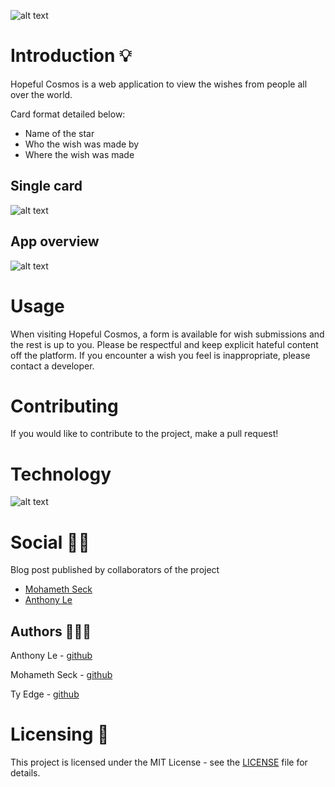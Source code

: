 ![alt text](https://github.com/hopeful-cosmos/WebApp/blob/master/assets/Screen%20Shot%202019-10-31%20at%202.49.20%20PM.png?raw=true)

# Introduction 💡

Hopeful Cosmos is a web application to view the wishes from people all over the world.

Card format detailed below:
- Name of the star
- Who the wish was made by
- Where the wish was made

## Single card
![alt text](https://github.com/hopeful-cosmos/WebApp/blob/master/assets/Screen%20Shot%202019-10-31%20at%204.17.58%20PM.png?raw=true)
## App overview
![alt text](https://github.com/hopeful-cosmos/WebApp/blob/master/assets/Screen%20Shot%202019-10-31%20at%204.16.16%20PM.png?raw=true)

# Usage
When visiting Hopeful Cosmos, a form is available for wish submissions and the rest is up to you. Please be respectful and keep explicit hateful content off the platform. If you encounter a wish you feel is inappropriate, please contact a developer.

# Contributing
If you would like to contribute to the project, make a pull request!

# Technology
![alt text](https://miro.medium.com/max/3160/1*iqEPl6yBDhLf_nBdLMUw6Q.png)

# Social ✍🏽
Blog post published by collaborators of the project
- [Mohameth Seck](https://medium.com/@mohamethseck/wish-cosmos-holberton-final-project-b50c9323b128)
- [Anthony Le](https://twitter.com/HausCloud/status/1190378572814471168)

## Authors 👨🏽‍💻
Anthony Le - [github](https://github.com/HausCloud)

Mohameth Seck - [github](https://choosealicense.com/licenses/mit/)

Ty Edge - [github](https://github.com/tyedge)

# Licensing 📜
This project is licensed under the MIT License - see the [LICENSE](https://github.com/HausCloud/Hopeful-Cosmos/blob/development/LICENSE.md) file for details.